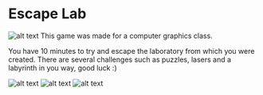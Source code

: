 # Escape Lab
![alt text](https://github.com/Di0go/EscapeLab/blob/main/Images/SlimeySlimey.png)
This game was made for a computer graphics class.

You have 10 minutes to try and escape the laboratory from which you were created.
There are several challenges such as puzzles, lasers and a labyrinth in you way, good luck :)

![alt text](https://github.com/Di0go/EscapeLab/blob/main/Images/EL1.png)
![alt text](https://github.com/Di0go/EscapeLab/blob/main/Images/EL4.png)
![alt text](https://github.com/Di0go/EscapeLab/blob/main/Images/EL3.png)

